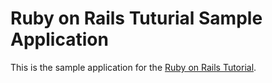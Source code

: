 # Ruby on Rails Tuturial Sample Application

This is the sample application for the [Ruby on Rails Tutorial](http://railstutorial.org/).